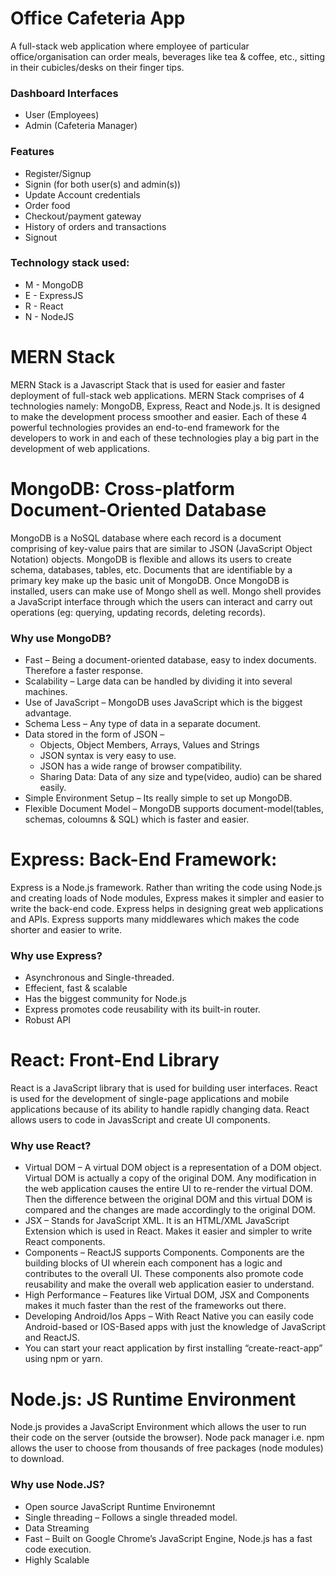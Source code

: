 # Office Cafeteria App
A full-stack web application where employee of particular office/organisation can order meals, beverages like tea & coffee, etc., sitting in their cubicles/desks on their finger tips. 

### Dashboard Interfaces
* User (Employees)
* Admin (Cafeteria Manager)

### Features
* Register/Signup
* Signin (for both user(s) and admin(s))
* Update Account credentials
* Order food
* Checkout/payment gateway
* History of orders and transactions
* Signout

### Technology stack used:
* M - MongoDB
* E - ExpressJS
* R - React
* N - NodeJS

# MERN Stack
MERN Stack is a Javascript Stack that is used for easier and faster deployment of full-stack web applications. MERN Stack comprises of 4 technologies namely: MongoDB, Express, React and Node.js. It is designed to make the development process smoother and easier.
Each of these 4 powerful technologies provides an end-to-end framework for the developers to work in and each of these technologies play a big part in the development of web applications.

# MongoDB: Cross-platform Document-Oriented Database 
MongoDB is a NoSQL database where each record is a document comprising of key-value pairs that are similar to JSON (JavaScript Object Notation) objects. MongoDB is flexible and allows its users to create schema, databases, tables, etc. Documents that are identifiable by a primary key make up the basic unit of MongoDB. Once MongoDB is installed, users can make use of Mongo shell as well. Mongo shell provides a JavaScript interface through which the users can interact and carry out operations (eg: querying, updating records, deleting records).
### Why use MongoDB? 
* Fast – Being a document-oriented database, easy to index documents. Therefore a faster response.
* Scalability – Large data can be handled by dividing it into several machines.
* Use of JavaScript – MongoDB uses JavaScript which is the biggest advantage.
* Schema Less – Any type of data in a separate document.
* Data stored in the form of JSON –
  * Objects, Object Members, Arrays, Values and Strings
  * JSON syntax is very easy to use.
  * JSON has a wide range of browser compatibility.
  * Sharing Data: Data of any size and type(video, audio) can be shared easily.
* Simple Environment Setup – Its really simple to set up MongoDB.
* Flexible Document Model – MongoDB supports document-model(tables, schemas, coloumns & SQL) which is faster and easier.

# Express: Back-End Framework: 
Express is a Node.js framework. Rather than writing the code using Node.js and creating loads of Node modules, Express makes it simpler and easier to write the back-end code. Express helps in designing great web applications and APIs. Express supports many middlewares which makes the code shorter and easier to write.
### Why use Express? 
* Asynchronous and Single-threaded.
* Effecient, fast & scalable
* Has the biggest community for Node.js
* Express promotes code reusability with its built-in router.
* Robust API

# React: Front-End Library 
React is a JavaScript library that is used for building user interfaces. React is used for the development of single-page applications and mobile applications because of its ability to handle rapidly changing data. React allows users to code in JavasScript and create UI components. 
### Why use React? 
* Virtual DOM – A virtual DOM object is a representation of a DOM object. Virtual DOM is actually a copy of the original DOM. Any modification in the web application causes the entire UI to re-render the virtual DOM. Then the difference between the original DOM and this virtual DOM is compared and the changes are made accordingly to the original DOM.
* JSX – Stands for JavaScript XML. It is an HTML/XML JavaScript Extension which is used in React. Makes it easier and simpler to write React components.
* Components – ReactJS supports Components. Components are the building blocks of UI wherein each component has a logic and contributes to the overall UI. These components also promote code reusability and make the overall web application easier to understand.
* High Performance – Features like Virtual DOM, JSX and Components makes it much faster than the rest of the frameworks out there.
* Developing Android/Ios Apps – With React Native you can easily code Android-based or IOS-Based apps with just the knowledge of JavaScript and ReactJS.
* You can start your react application by first installing “create-react-app” using npm or yarn. 

# Node.js: JS Runtime Environment 
Node.js provides a JavaScript Environment which allows the user to run their code on the server (outside the browser). Node pack manager i.e. npm allows the user to choose from thousands of free packages (node modules) to download. 
### Why use Node.JS? 
* Open source JavaScript Runtime Environemnt
* Single threading – Follows a single threaded model.
* Data Streaming
* Fast – Built on Google Chrome’s JavaScript Engine, Node.js has a fast code execution.
* Highly Scalable
